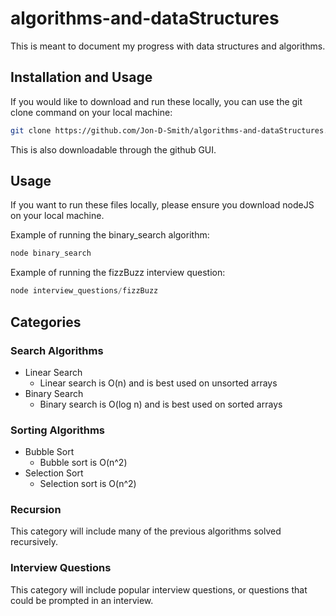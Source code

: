 # algorithms-and-dataStructures

This is meant to document my progress with data structures and algorithms.

## Installation and Usage

If you would like to download and run these locally, you can use the git clone command on your local machine:

```bash
git clone https://github.com/Jon-D-Smith/algorithms-and-dataStructures.git
```

This is also downloadable through the github GUI.

## Usage

If you want to run these files locally, please ensure you download nodeJS on your local machine.

Example of running the binary_search algorithm:

```javascript
node binary_search
```

Example of running the fizzBuzz interview question:

```javascript
node interview_questions/fizzBuzz
```

## Categories

### Search Algorithms

- Linear Search
  - Linear search is O(n) and is best used on unsorted arrays
- Binary Search
  - Binary search is O(log n) and is best used on sorted arrays

### Sorting Algorithms

- Bubble Sort
  - Bubble sort is O(n^2)
- Selection Sort
  - Selection sort is O(n^2)

### Recursion

This category will include many of the previous algorithms solved recursively.

### Interview Questions

This category will include popular interview questions, or questions that could be prompted in an interview.
